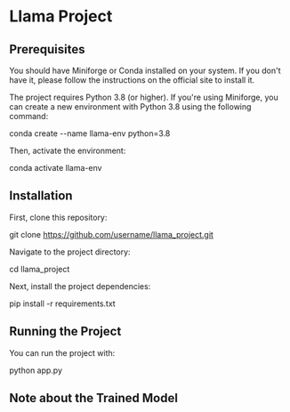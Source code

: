 # Llama Project

## Prerequisites

You should have Miniforge or Conda installed on your system. If you don't have it, please follow the instructions on the official site to install it.

The project requires Python 3.8 (or higher). If you're using Miniforge, you can create a new environment with Python 3.8 using the following command:

conda create --name llama-env python=3.8

Then, activate the environment:

conda activate llama-env

## Installation

First, clone this repository:

git clone https://github.com/username/llama_project.git

Navigate to the project directory:

cd llama_project

Next, install the project dependencies:

pip install -r requirements.txt

## Running the Project

You can run the project with:

python app.py

## Note about the Trained Model
